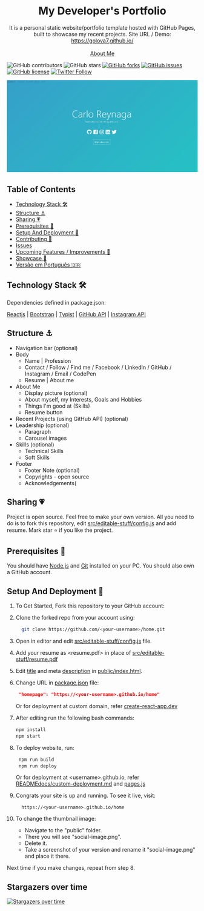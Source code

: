 <!-- PROJECT LOGO -->
<br />
<p align="center">
  <h1 align="center">My Developer's Portfolio</h1>

  <p align="center">
    It is a personal static website/portfolio template hosted with GitHub Pages, built to showcase my recent projects. Site URL / Demo: 
    <a href="https://golova7.github.io/">https://golova7.github.io/</a>
    <br />
    <br />
    <a href="https://golova7.github.io/">About Me</a>
  </p>
</p>

![GitHub contributors](https://img.shields.io/github/contributors/golova7/home?color=ffcc66&style=for-the-badge)
![GitHub stars](https://img.shields.io/github/stars/golova7/home?color=ffcc66&style=for-the-badge)
[![GitHub forks](https://img.shields.io/github/forks/golova7/home?style=for-the-badge)](https://github.com/golova7/star_book/network)
[![GitHub issues](https://img.shields.io/github/issues/golova7/home?color=ffcc66&style=for-the-badge)](https://github.com/golova7/star_book/issues)
[![GitHub license](https://img.shields.io/github/license/golova7/home?style=for-the-badge)](https://github.com/golova7/home/blob/master/LICENSE)
[![Twitter Follow](https://img.shields.io/twitter/follow/golova7?color=ffcc66&logo=twitter&logoColor=ffffff&style=for-the-badge)](https://twitter.com/golova7)

[![Site preview](/public/site.jpg)](https://golova7.github.io/home)

## Table of Contents

- [Technology Stack 🛠️](#technology-stack-)
- [Structure ⚓](#structure-)
- [Sharing 💗](#sharing-)
- [Prerequisites 🍪](#prerequisites-)
- [Setup And Deployment 🔧](#setup-and-deployment-)
- [Contributing 🙌](#contributing-)
- [Issues](#issues)
- [Upcoming Features / Improvements 🔗](#upcoming-features-/-improvements-)
- [Showcase 🚀](#showcase-)
- [Versão em Português :brazil:](#versao-em-portugues-)

## Technology Stack 🛠️

Dependencies defined in package.json:

[Reactjs](https://reactjs.org/)
| [Bootstrap](https://getbootstrap.com/)
| [Typist](https://github.com/jstejada/react-typist)
| [GitHub API](https://developer.github.com/v3/repos/)
| [Instagram API](https://www.instagram.com/developer/embedding/)

## Structure ⚓

- Navigation bar (optional)
- Body
  - Name | Profession
  - Contact / Follow / Find me / Facebook / LinkedIn / GitHub / Instagram / Email / CodePen
  - Resume | About me
- About Me
  - Display picture (optional)
  - About myself, my Interests, Goals and Hobbies
  - Things I'm good at (Skills)
  - Resume button
- Recent Projects (using GitHub API) (optional)
- Leadership (optional)
  - Paragraph
  - Carousel images
- Skills (optional)
  - Technical Skills
  - Soft Skills
- Footer
  - Footer Note (optional)
  - Copyrights - open source
  - Acknowledgements(

## Sharing 💗

Project is open source. Feel free to make your own version. All you need to do is to fork this repository, edit [src/editable-stuff/config.js](./src/editable-stuff/config.js) and add resume. Mark star ⭐ if you like the project.

## Prerequisites 🍪

You should have [Node.js](https://nodejs.org/en/) and [Git](https://git-scm.com/) installed on your PC. You should also own a GitHub account.

## Setup And Deployment 🔧

1. To Get Started, Fork this repository to your GitHub account:
2. Clone the forked repo from your account using:

   ```bash
     git clone https://github.com/<your-username>/home.git
   ```

3. Open in editor and edit [src/editable-stuff/config.js](./src/editable-stuff/config.js) file.

4. Add your resume as <resume.pdf> in place of [src/editable-stuff/resume.pdf](./src/editable-stuff/)

5. Edit [title](./public/index.html#L34) and meta [description](./public/index.html#L13) in [public/index.html](./public/index.html).
6. Change URL in [package.json](./package.json) file:

   ```json
    "homepage": "https://<your-username>.github.io/home"
   ```

   Or for deployment at custom domain, refer [create-react-app.dev](https://create-react-app.dev/docs/deployment/#step-1-add-homepage-to-packagejson)

7. After editing run the following bash commands:

   ```bash
   npm install
   npm start
   ```

8. To deploy website, run:

   ```bash
    npm run build
    npm run deploy
   ```

   Or for deployment at \<username>.github.io, refer [READMEdocs/custom-deployment.md](./READMEdocs/custom-deployment.md) and [pages.js](./pages.js)

9. Congrats your site is up and running. To see it live, visit:

   ```https
     https://<your-username>.github.io/home
   ```

10. To change the thumbnail image:

    - Navigate to the "public" folder.  
    - There you will see "social-image.png".  
    - Delete it.   
    - Take a screenshot of your version and rename it "social-image.png" and place it there.  
    
   Next time if you make changes, repeat from step 8.

## Stargazers over time

[![Stargazers over time](https://starchart.cc/hashirshoaeb/home.svg)](https://starchart.cc/golova7/home)

